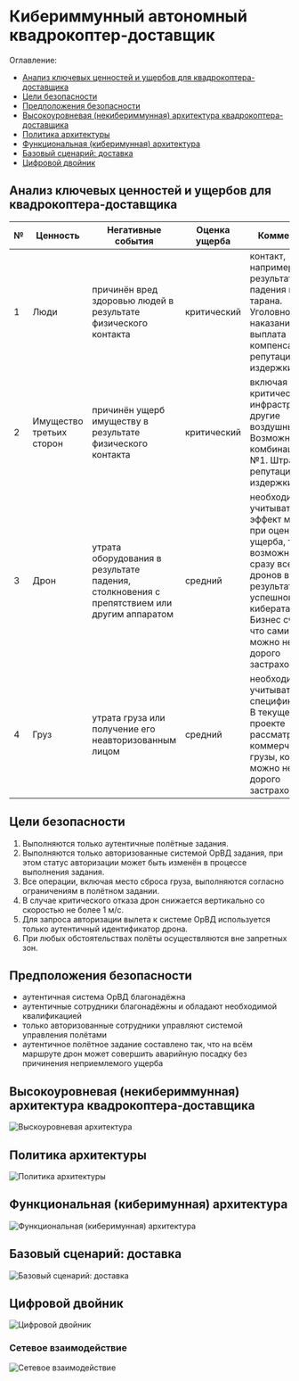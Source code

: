 # Кибериммунный автономный квадрокоптер-доставщик

Оглавление:

- [Анализ ключевых ценностей и ущербов для квадрокоптера-доставщика](#анализ-ключевых-ценностей-и-ущербов-для-квадрокоптера-доставщика)
- [Цели безопасности](#цели-безопасности)
- [Предположения безопасности](#предположения-безопасности)
- [Высокоуровневая (некибериммунная) архитектура квадрокоптера-доставщика](#высокоуровневая-некибериммунная-архитектура-квадрокоптера-доставщика)
- [Политика архитектуры](#политика-архитектуры)
- [Функциональная (киберимунная) архитектура](#функциональная-киберимунная-архитектура)
- [Базовый сценарий: доставка](#базовый-сценарий-доставка)
- [Цифровой двойник](#цифровой-двойник)

## Анализ ключевых ценностей и ущербов для квадрокоптера-доставщика

| №   | Ценность | Негативные события | Оценка ущерба | Комментарий |
| --- | -------- | ------------------ | ------------- | ----------- |
| 1 | Люди     | причинён вред здоровью людей в результате физического контакта |  критический | контакт, например, в результате падения или тарана. Уголовное наказание, выплата компенсаций, репутационные издержки |
| 2 | Имущество третьих сторон | причинён ущерб имуществу в результате физического контакта | критический | включая критическую инфраструктуру и другие воздушные суда. Возможна комбинация с №1. Штрафы, репутационные издержки |
| 3 | Дрон | утрата оборудования в результате падения, столкновения с препятствием или другим аппаратом | средний | необходимо учитывать эффект масштаба при оценке этого ущерба, т.к. возможна утрата сразу всех дронов в результате успешной кибератаки. Бизнес считает, что сами дроны можно не очень дорого застраховать |
| 4 | Груз | утрата груза или получение его неавторизованным лицом | средний | необходимо учитывать специфику груза. В текущем проекте рассматриваются коммерческие грузы, которые можно не очень дорого застраховать |

## Цели безопасности

1. Выполняются только аутентичные полётные задания.
2. Выполняются только авторизованные системой ОрВД задания, при этом статус авторизации может быть изменён в процессе выполнения задания.
3. Все операции, включая место сброса груза, выполняются согласно ограничениям в полётном задании.
4. В случае критического отказа дрон снижается вертикально со скоростью не более 1 м/с.
5. Для запроса авторизации вылета к системе ОрВД используется только аутентичный идентификатор дрона.
6. При любых обстоятельствах полёты осуществляются вне запретных зон.

## Предположения безопасности

- аутентичная система ОрВД благонадёжна
- аутентичные сотрудники благонадёжны и обладают необходимой квалификацией
- только авторизованные сотрудники управляют системой управления полётами
- аутентичное полётное задание составлено так, что на всём маршруте дрон может совершить аварийную посадку без причинения неприемлемого ущерба

## Высокоуровневая (некибериммунная) архитектура квадрокоптера-доставщика

![Выскоуровневая архитектура](scheme3.jpg)

## Политика архитектуры

![Политика архитектуры](scheme4.jpg)

## Функциональная (киберимунная) архитектура

![Функциональная (киберимунная) архитектура](scheme.jpg)

## Базовый сценарий: доставка

![Базовый сценарий: доставка](scheme2.jpg)

## Цифровой двойник

![Цифровой двойник](scheme5.jpg)

### Сетевое взаимодействие

![Сетевое взаимодействие](scheme6.jpg)
